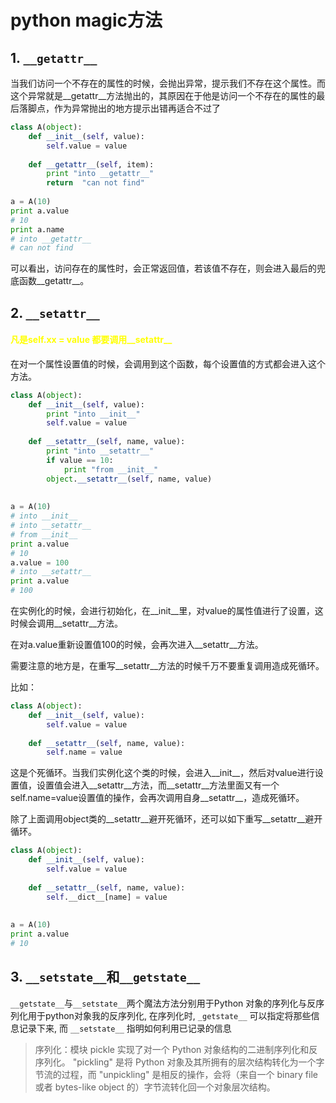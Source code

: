 # python magic方法
## 1.  `__getattr__`
当我们访问一个不存在的属性的时候，会抛出异常，提示我们不存在这个属性。而这个异常就是__getattr__方法抛出的，其原因在于他是访问一个不存在的属性的最后落脚点，作为异常抛出的地方提示出错再适合不过了
```py
class A(object):
    def __init__(self, value):
        self.value = value
 
    def __getattr__(self, item):
        print "into __getattr__"
        return  "can not find"
 
a = A(10)
print a.value
# 10
print a.name
# into __getattr__
# can not find
```
可以看出，访问存在的属性时，会正常返回值，若该值不存在，则会进入最后的兜底函数__getattr__。
## 2. `__setattr__`
<b><font color = #FF0><h4>凡是self.xx = value 都要调用__setattr__</h4></font></b>
在对一个属性设置值的时候，会调用到这个函数，每个设置值的方式都会进入这个方法。
```py
class A(object):
    def __init__(self, value):
        print "into __init__"
        self.value = value
 
    def __setattr__(self, name, value):
        print "into __setattr__"
        if value == 10:
            print "from __init__"
        object.__setattr__(self, name, value)
 
 
a = A(10)
# into __init__
# into __setattr__
# from __init__
print a.value
# 10
a.value = 100
# into __setattr__
print a.value
# 100
```
在实例化的时候，会进行初始化，在__init__里，对value的属性值进行了设置，这时候会调用__setattr__方法。

在对a.value重新设置值100的时候，会再次进入__setattr__方法。

需要注意的地方是，在重写__setattr__方法的时候千万不要重复调用造成死循环。

比如：
```py
class A(object):
    def __init__(self, value):
        self.value = value
 
    def __setattr__(self, name, value):
        self.name = value
```
这是个死循环。当我们实例化这个类的时候，会进入__init__，然后对value进行设置值，设置值会进入__setattr__方法，而__setattr__方法里面又有一个self.name=value设置值的操作，会再次调用自身__setattr__，造成死循环。

除了上面调用object类的__setattr__避开死循环，还可以如下重写__setattr__避开循环。
```py
class A(object):
    def __init__(self, value):
        self.value = value
 
    def __setattr__(self, name, value):
        self.__dict__[name] = value
 
 
a = A(10)
print a.value
# 10
```
## 3. `__setstate__`和`__getstate__`
`__getstate__`与`__setstate__`两个魔法方法分别用于Python 对象的序列化与反序列化用于python对象我的反序列化,
在序列化时, `_getstate__` 可以指定将那些信息记录下来, 而 `__setstate__` 指明如何利用已记录的信息
>序列化：模块 pickle 实现了对一个 Python 对象结构的二进制序列化和反序列化。 "pickling" 是将 Python 对象及其所拥有的层次结构转化为一个字节流的过程，而 "unpickling" 是相反的操作，会将（来自一个 binary file 或者 bytes-like object 的）字节流转化回一个对象层次结构。